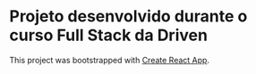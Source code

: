 # Projeto desenvolvido durante o curso Full Stack da Driven

This project was bootstrapped with [Create React App](https://github.com/facebook/create-react-app).

## 
